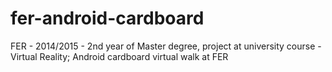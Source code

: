 fer-android-cardboard
=====================

FER - 2014/2015 - 2nd year of Master degree, project at university course - Virtual Reality; Android cardboard virtual walk at FER
